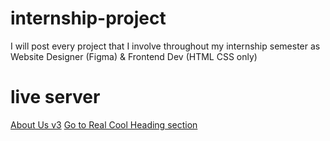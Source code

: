 # internship-project
I will post every project that I involve throughout my internship semester as Website Designer (Figma) &amp; Frontend Dev (HTML CSS only)

# live server
[About Us v3](#https://aqilnuman23.github.io/internship-project/hr-updatedesign/aboutus-v3)
[Go to Real Cool Heading section](#real-cool-heading)
